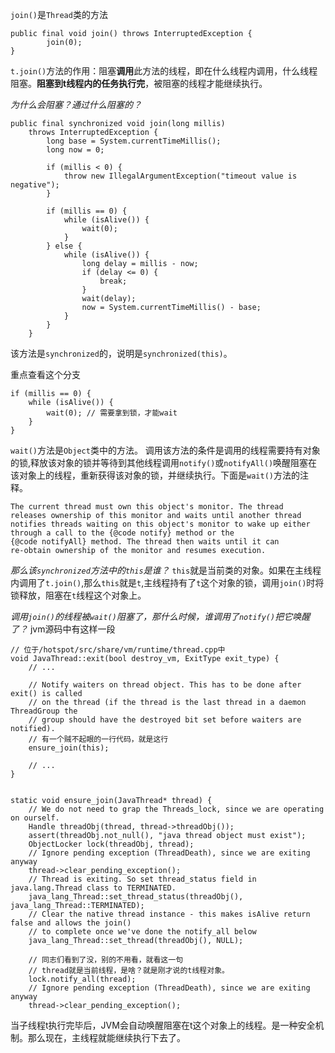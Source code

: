 
`join()`是`Thread`类的方法
```
public final void join() throws InterruptedException {
        join(0);
}
```
`t.join()`方法的作用：阻塞**调用**此方法的线程，即在什么线程内调用，什么线程阻塞。**阻塞到t线程内的任务执行完**，被阻塞的线程才能继续执行。

*为什么会阻塞？通过什么阻塞的？*
```
public final synchronized void join(long millis)
    throws InterruptedException {
        long base = System.currentTimeMillis();
        long now = 0;

        if (millis < 0) {
            throw new IllegalArgumentException("timeout value is negative");
        }

        if (millis == 0) {
            while (isAlive()) {
                wait(0);
            }
        } else {
            while (isAlive()) {
                long delay = millis - now;
                if (delay <= 0) {
                    break;
                }
                wait(delay);
                now = System.currentTimeMillis() - base;
            }
        }
    }
```
该方法是`synchronized`的，说明是`synchronized(this)`。

重点查看这个分支
```
if (millis == 0) {
    while (isAlive()) {
        wait(0); // 需要拿到锁，才能wait
    }
}
```
`wait()`方法是`Object`类中的方法。
调用该方法的条件是调用的线程需要持有对象的锁,释放该对象的锁并等待到其他线程调用`notify()`或`notifyAll()`唤醒阻塞在该对象上的线程，重新获得该对象的锁，并继续执行。下面是`wait()`方法的注释。
```
The current thread must own this object's monitor. The thread
releases ownership of this monitor and waits until another thread notifies threads waiting on this object's monitor to wake up either through a call to the {@code notify} method or the
{@code notifyAll} method. The thread then waits until it can
re-obtain ownership of the monitor and resumes execution.
```
*那么该`synchronized`方法中的`this`是谁？*
`this`就是当前类的对象。如果在主线程内调用了`t.join()`,那么`this`就是`t`,主线程持有了`t`这个对象的锁，调用`join()`时将锁释放，阻塞在`t`线程这个对象上。

*调用`join()`的线程被`wait()`阻塞了，那什么时候，谁调用了`notify()`把它唤醒了？*
jvm源码中有这样一段
```
// 位于/hotspot/src/share/vm/runtime/thread.cpp中
void JavaThread::exit(bool destroy_vm, ExitType exit_type) {
    // ...

    // Notify waiters on thread object. This has to be done after exit() is called
    // on the thread (if the thread is the last thread in a daemon ThreadGroup the
    // group should have the destroyed bit set before waiters are notified).
    // 有一个贼不起眼的一行代码，就是这行
    ensure_join(this);

    // ...
}


static void ensure_join(JavaThread* thread) {
    // We do not need to grap the Threads_lock, since we are operating on ourself.
    Handle threadObj(thread, thread->threadObj());
    assert(threadObj.not_null(), "java thread object must exist");
    ObjectLocker lock(threadObj, thread);
    // Ignore pending exception (ThreadDeath), since we are exiting anyway
    thread->clear_pending_exception();
    // Thread is exiting. So set thread_status field in  java.lang.Thread class to TERMINATED.
    java_lang_Thread::set_thread_status(threadObj(), java_lang_Thread::TERMINATED);
    // Clear the native thread instance - this makes isAlive return false and allows the join()
    // to complete once we've done the notify_all below
    java_lang_Thread::set_thread(threadObj(), NULL);

    // 同志们看到了没，别的不用看，就看这一句
    // thread就是当前线程，是啥？就是刚才说的t线程对象。
    lock.notify_all(thread);
    // Ignore pending exception (ThreadDeath), since we are exiting anyway
    thread->clear_pending_exception();
```
当子线程t执行完毕后，JVM会自动唤醒阻塞在t这个对象上的线程。是一种安全机制。那么现在，主线程就能继续执行下去了。



